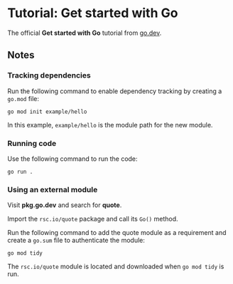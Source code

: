 # Tutorial: Get started with Go

The official **Get started with Go** tutorial from [go.dev](https://go.dev/doc/tutorial/getting-started).

## Notes

### Tracking dependencies

Run the following command to enable dependency tracking by creating a `go.mod` file:

`go mod init example/hello`

In this example, `example/hello` is the module path for the new module.

### Running code

Use the following command to run the code:

`go run .`

### Using an external module

Visit **pkg.go.dev** and search for **quote**.

Import the `rsc.io/quote` package and call its `Go()` method.

Run the following command to add the quote module as a requirement and create a `go.sum` file to authenticate the module:

`go mod tidy`

The `rsc.io/quote` module is located and downloaded when `go mod tidy` is run.
